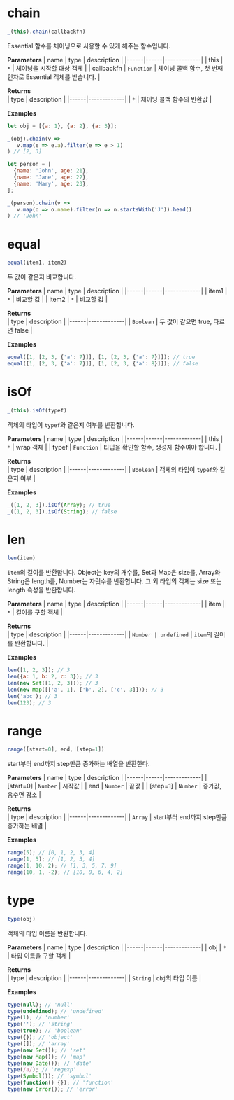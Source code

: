 
# chain
```js
_(this).chain(callbackfn)
```
Essential 함수를 체이닝으로 사용할 수 있게 해주는 함수입니다.

**Parameters**
| name | type | description |
|------|------|-------------|
| this | `*` | 체이닝을 시작할 대상 객체 |
| callbackfn | `Function` | 체이닝 콜백 함수, 첫 번째 인자로 Essential 객체를 받습니다. |

**Returns**  
| type | description |
|------|-------------|
| `*` | 체이닝 콜백 함수의 반환값 |

**Examples**
```js
let obj = [{a: 1}, {a: 2}, {a: 3}];

_(obj).chain(v =>
   v.map(e => e.a).filter(e => e > 1)
) // [2, 3]

let person = [
  {name: 'John', age: 21},
  {name: 'Jane', age: 22},
  {name: 'Mary', age: 23},
];

_(person).chain(v =>
   v.map(o => o.name).filter(n => n.startsWith('J')).head()
) // 'John'
```

# equal
```js
equal(item1, item2)
```
두 값이 같은지 비교합니다.

**Parameters**
| name | type | description |
|------|------|-------------|
| item1 | `*` | 비교할 값 |
| item2 | `*` | 비교할 값 |

**Returns**  
| type | description |
|------|-------------|
| `Boolean` | 두 값이 같으면 true, 다르면 false |

**Examples**
```js
equal([1, [2, 3, {'a': 7}]], [1, [2, 3, {'a': 7}]]); // true
equal([1, [2, 3, {'a': 7}]], [1, [2, 3, {'a': 8}]]); // false
```

# isOf
```js
_(this).isOf(typef)
```
객체의 타입이 `typef`와 같은지 여부를 반환합니다.

**Parameters**
| name | type | description |
|------|------|-------------|
| this | `*` | wrap 객체 |
| typef | `Function` | 타입을 확인할 함수, 생성자 함수여야 합니다. |

**Returns**  
| type | description |
|------|-------------|
| `Boolean` | 객체의 타입이 `typef`와 같은지 여부 |

**Examples**
```js
_([1, 2, 3]).isOf(Array); // true
_([1, 2, 3]).isOf(String); // false
```

# len
```js
len(item)
```
`item`의 길이를 반환합니다. Object는 key의 개수를, Set과 Map은 size를, Array와 String은 length를, Number는 자릿수를 반환합니다. 그 외 타입의 객체는 size 또는 length 속성을 반환합니다.

**Parameters**
| name | type | description |
|------|------|-------------|
| item | `*` | 길이를 구할 객체 |

**Returns**  
| type | description |
|------|-------------|
| `Number | undefined` | `item`의 길이를 반환합니다. |

**Examples**
```js
len([1, 2, 3]); // 3
len({a: 1, b: 2, c: 3}); // 3
len(new Set([1, 2, 3])); // 3
len(new Map([['a', 1], ['b', 2], ['c', 3]])); // 3
len('abc'); // 3
len(123); // 3
```

# range
```js
range([start=0], end, [step=1])
```
start부터 end까지 step만큼 증가하는 배열을 반환한다.

**Parameters**
| name | type | description |
|------|------|-------------|
| [start=0] | `Number` | 시작값 |
| end | `Number` | 끝값 |
| [step=1] | `Number` | 증가값, 음수면 감소 |

**Returns**  
| type | description |
|------|-------------|
| `Array` | start부터 end까지 step만큼 증가하는 배열 |

**Examples**
```js
range(5); // [0, 1, 2, 3, 4]
range(1, 5); // [1, 2, 3, 4]
range(1, 10, 2); // [1, 3, 5, 7, 9]
range(10, 1, -2); // [10, 8, 6, 4, 2]
```

# type
```js
type(obj)
```
객체의 타입 이름을 반환합니다.

**Parameters**
| name | type | description |
|------|------|-------------|
| obj | `*` | 타입 이름을 구할 객체 |

**Returns**  
| type | description |
|------|-------------|
| `String` | `obj`의 타입 이름 |

**Examples**
```js
type(null); // 'null'
type(undefined); // 'undefined'
type(1); // 'number'
type(''); // 'string'
type(true); // 'boolean'
type({}); // 'object'
type([]); // 'array'
type(new Set()); // 'set'
type(new Map()); // 'map'
type(new Date()); // 'date'
type(/a/); // 'regexp'
type(Symbol()); // 'symbol'
type(function() {}); // 'function'
type(new Error()); // 'error'
```
